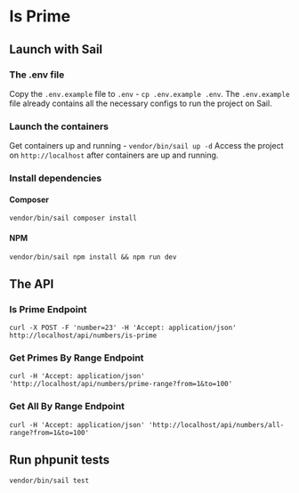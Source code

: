 # Is Prime

## Launch with Sail

### The .env file
Copy the `.env.example` file to `.env` - `cp .env.example .env`.
The `.env.example` file already contains all the necessary configs to run the project on Sail.

### Launch the containers
Get containers up and running - `vendor/bin/sail up -d`
Access the project on `http://localhost` after containers are up and running.

### Install dependencies

#### Composer
`vendor/bin/sail composer install`

#### NPM
`vendor/bin/sail npm install && npm run dev`

## The API

### Is Prime Endpoint
`curl -X POST -F 'number=23' -H 'Accept: application/json' http://localhost/api/numbers/is-prime`

### Get Primes By Range Endpoint
`curl -H 'Accept: application/json' 'http://localhost/api/numbers/prime-range?from=1&to=100'`

### Get All By Range Endpoint
`curl -H 'Accept: application/json' 'http://localhost/api/numbers/all-range?from=1&to=100'`

## Run phpunit tests
`vendor/bin/sail test`
